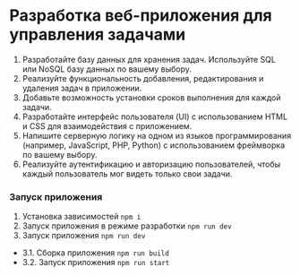 # Разработка веб-приложения для управления задачами

1. Разработайте базу данных для хранения задач. Используйте SQL или NoSQL базу данных по вашему выбору. 
2. Реализуйте функциональность добавления, редактирования и удаления задач в приложении. 
3. Добавьте возможность установки сроков выполнения для каждой задачи. 
4. Разработайте интерфейс пользователя (UI) с использованием HTML и CSS для взаимодействия с приложением. 
5. Напишите серверную логику на одном из языков программирования (например, JavaScript, PHP, Python) с использованием фреймворка по вашему выбору. 
6. Реализуйте аутентификацию и авторизацию пользователей, чтобы каждый пользователь мог видеть только свои задачи.

### Запуск приложения

1. Установка зависимостей `npm i`
2. Запуск приложения в режиме разработки `npm run dev`
3. Запуск приложения `npm run dev`
- 3.1. Сборка приложения `npm run build` 
- 3.2. Запуск приложения `npm run start` 
